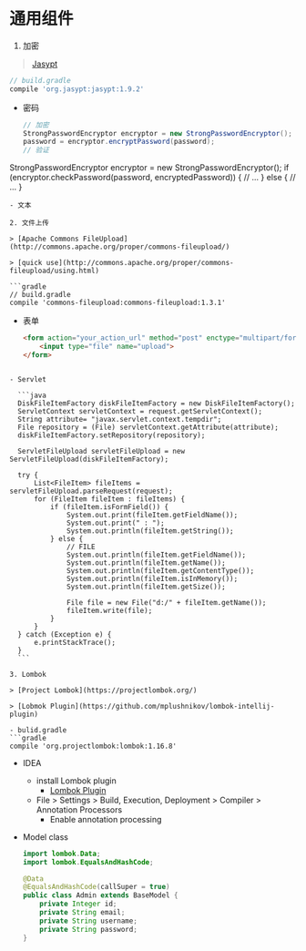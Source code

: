 # 通用组件

1. 加密

  > [Jasypt](http://www.jasypt.org/)

  ```gradle
  // build.gradle
  compile 'org.jasypt:jasypt:1.9.2'
  ```
  - 密码

    ```java
    // 加密
    StrongPasswordEncryptor encryptor = new StrongPasswordEncryptor();
    password = encryptor.encryptPassword(password);
    // 验证
   StrongPasswordEncryptor encryptor = new StrongPasswordEncryptor();
   if (encryptor.checkPassword(password, encryptedPassword)) {
         // ...
   } else {
         // ...
   }
   ```
 - 文本

2. 文件上传

  > [Apache Commons FileUpload](http://commons.apache.org/proper/commons-fileupload/)

  > [quick use](http://commons.apache.org/proper/commons-fileupload/using.html)

  ```gradle
  // build.gradle
  compile 'commons-fileupload:commons-fileupload:1.3.1'
  ```
  - 表单

    ```html
    <form action="your_action_url" method="post" enctype="multipart/form-data">
        <input type="file" name="upload">
    </form>
  ```
  
  - Servlet
  
    ```java
    DiskFileItemFactory diskFileItemFactory = new DiskFileItemFactory();
    ServletContext servletContext = request.getServletContext();
    String attribute= "javax.servlet.context.tempdir";
    File repository = (File) servletContext.getAttribute(attribute);
    diskFileItemFactory.setRepository(repository);

    ServletFileUpload servletFileUpload = new ServletFileUpload(diskFileItemFactory);

    try {
        List<FileItem> fileItems = servletFileUpload.parseRequest(request);
        for (FileItem fileItem : fileItems) {
            if (fileItem.isFormField()) {
                System.out.print(fileItem.getFieldName());
                System.out.print(" : ");
                System.out.println(fileItem.getString());
            } else {
                // FILE
                System.out.println(fileItem.getFieldName());
                System.out.println(fileItem.getName());
                System.out.println(fileItem.getContentType());
                System.out.println(fileItem.isInMemory());
                System.out.println(fileItem.getSize());

                File file = new File("d:/" + fileItem.getName());
                fileItem.write(file);
            }
        }
    } catch (Exception e) {
        e.printStackTrace();
    }
    ```
    
3. Lombok

  > [Project Lombok](https://projectlombok.org/)

  > [Lobmok Plugin](https://github.com/mplushnikov/lombok-intellij-plugin)

  - bulid.gradle
  ```gradle
  compile 'org.projectlombok:lombok:1.16.8'
  ```
  
  - IDEA
      - install Lombok plugin
        - [Lombok Plugin](http://plugins.jetbrains.com/plugin/6317?pr=idea)
      - File > Settings > Build, Execution, Deployment > Compiler > Annotation Processors
        - Enable annotation processing

  - Model class
  
    ```java
    import lombok.Data;
    import lombok.EqualsAndHashCode;

    @Data
    @EqualsAndHashCode(callSuper = true)
    public class Admin extends BaseModel {
        private Integer id;
        private String email;
        private String username;
        private String password;
    }
    ```

